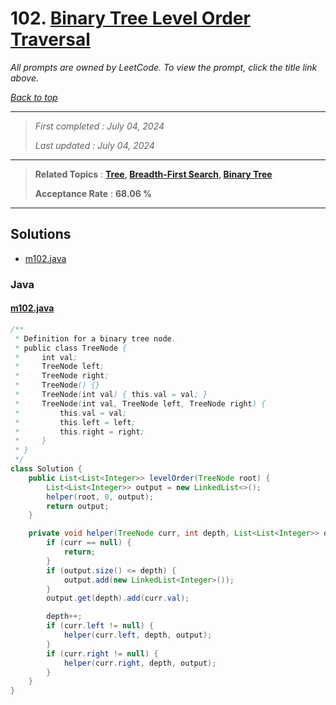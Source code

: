 # 102. [Binary Tree Level Order Traversal](<https://leetcode.com/problems/binary-tree-level-order-traversal>)

*All prompts are owned by LeetCode. To view the prompt, click the title link above.*

*[Back to top](<../README.md>)*

------

> *First completed : July 04, 2024*
>
> *Last updated : July 04, 2024*

------

> **Related Topics** : **[Tree](<by_topic/Tree.md>), [Breadth-First Search](<by_topic/Breadth-First Search.md>), [Binary Tree](<by_topic/Binary Tree.md>)**
>
> **Acceptance Rate** : **68.06 %**

------

## Solutions

- [m102.java](<../my-submissions/m102.java>)
### Java
#### [m102.java](<../my-submissions/m102.java>)
```Java
/**
 * Definition for a binary tree node.
 * public class TreeNode {
 *     int val;
 *     TreeNode left;
 *     TreeNode right;
 *     TreeNode() {}
 *     TreeNode(int val) { this.val = val; }
 *     TreeNode(int val, TreeNode left, TreeNode right) {
 *         this.val = val;
 *         this.left = left;
 *         this.right = right;
 *     }
 * }
 */
class Solution {
    public List<List<Integer>> levelOrder(TreeNode root) {
        List<List<Integer>> output = new LinkedList<>();
        helper(root, 0, output);
        return output;
    }

    private void helper(TreeNode curr, int depth, List<List<Integer>> output) {
        if (curr == null) {
            return;
        }
        if (output.size() <= depth) {
            output.add(new LinkedList<Integer>());
        }
        output.get(depth).add(curr.val);

        depth++;
        if (curr.left != null) {
            helper(curr.left, depth, output);
        }
        if (curr.right != null) {
            helper(curr.right, depth, output);
        }
    }
}
```

